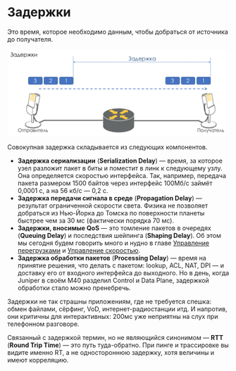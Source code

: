 # Задержки

Это время, которое необходимо данным, чтобы добраться от источника до получателя.  


![](../../.gitbook/assets/image%20%284%29.png)

  
Совокупная задержка складывается из следующих компонентов.  


* **Задержка сериализации** \(**Serialization Delay**\) — время, за которое узел разложит пакет в биты и поместит в линк к следующему узлу. Она определяется скоростью интерфейса. Так, например, передача пакета размером 1500 байтов через интерфейс 100Мб/с займёт 0,0001 с, а на 56 кб/с — 0,2 с.
* **Задержка передачи сигнала в среде** \(**Propagation Delay**\) — результат ограниченной скорости света. Физика не позволяет добраться из Нью-Йорка до Томска по поверхности планеты быстрее чем за 30 мс \(фактически порядка 70 мс\).
* **Задержки, вносимые QoS** — это томление пакетов в очередях \(**Queuing Delay**\) и последствия шейпинга \(**Shaping Delay**\). Об этом мы сегодня будем говорить много и нудно в главе [Управление перегрузками](http://linkmeup.ru/uploads/sdsm-15-qos.html#MANAGEMENT) и [Управление скоростью](http://linkmeup.ru/uploads/sdsm-15-qos.html#RATE-LIMIT).
* **Задержка обработки пакетов** \(**Processing Delay**\) — время на принятие решения, что делать с пакетом: lookup, ACL, NAT, DPI — и доставку его от входного интерфейса до выходного. Но в день, когда Juniper в своём M40 разделил Control и Data Plane, задержкой обработки стало можно пренебречь.

  
Задержки не так страшны приложениям, где не требуется спешка: обмен файлами, сёрфинг, VoD, интернет-радиостанции итд. И напротив, они критичны для интерактивных: 200мс уже неприятны на слух при телефонном разговоре.   
  
Связанный с задержкой термин, но не являющийся синонимом — **RTT** \(**Round Trip Time**\) — это путь туда-обратно. При пинге и трассировке вы видите именно RT, а не одностороннюю задержку, хотя величины и имеют корреляцию.  




